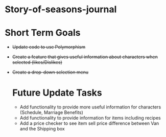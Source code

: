 # Story-of-seasons-journal

  <b><h1>Short Term Goals</b></h1>
- <s>Update code to use Polymorphism</s>
- <s>Create a feature that gives useful information about characters when selected (likes/Dislikes)</s>
- <s>Create a drop-down selection menu</s>


  <h1><b>Future Update Tasks</b></h1>

  - Add functionality to provide more useful information for characters (Schedule, Marriage Benefits)
  - Add functionality to provide information for items including recipes
  - Add a price checker to see item sell price difference between Van and the Shipping box
  
